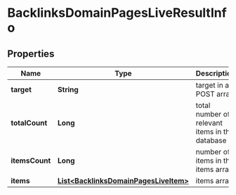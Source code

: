 

# BacklinksDomainPagesLiveResultInfo


## Properties

| Name | Type | Description | Notes |
|------------ | ------------- | ------------- | -------------|
|**target** | **String** | target in a POST array |  [optional] |
|**totalCount** | **Long** | total number of relevant items in the database |  [optional] |
|**itemsCount** | **Long** | number of items in the items array |  [optional] |
|**items** | [**List&lt;BacklinksDomainPagesLiveItem&gt;**](BacklinksDomainPagesLiveItem.md) | items array |  [optional] |



